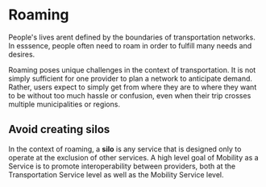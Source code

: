 # Roaming

People's lives arent defined by the boundaries of transportation networks. In esssence, people often need to roam in order to fulfill many needs and desires.

Roaming poses unique challenges in the context of transportation. It is not simply sufficient for one provider to plan a network to anticipate demand. Rather, users expect to simply get from where they are to where they want to be without too much hassle or confusion, even when their trip crosses multiple municipalities or regions.

## Avoid creating silos

In the context of roaming, a **silo** is any service that is designed only to operate at the exclusion of other services. A high level goal of Mobility as a Service is to promote interoperability between providers, both at the Transportation Service level as well as the Mobility Service level.



